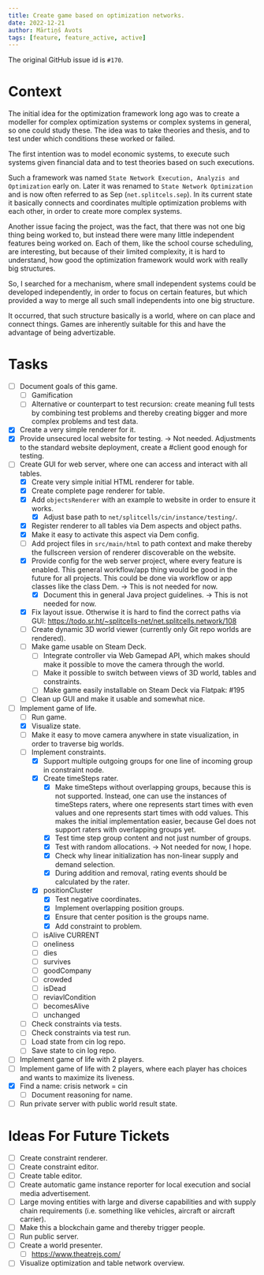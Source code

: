 ```yaml
---
title: Create game based on optimization networks.
date: 2022-12-21
author: Mārtiņš Avots
tags: [feature, feature_active, active]
---
```


The original GitHub issue id is `#170`.

# Context
The initial idea for the optimization framework long ago was
to create a modeller for complex optimization systems or complex systems in general,
so one could study these.
The idea was to take theories and thesis,
and to test under which conditions these worked or failed.

The first intention was to model economic systems,
to execute such systems given financial data
and to test theories based on such executions.

Such a framework was named `State Network Execution, Analyzis and Optimization` early on.
Later it was renamed to `State Network Optimization` and is now often referred to as Sep (`net.splitcels.sep`).
In its current state it basically connects and coordinates multiple optimization problems with each other,
in order to create more complex systems.

Another issue facing the project,
was the fact, that there was not one big thing being worked to,
but instead there were many little independent features being worked on.
Each of them, like the school course scheduling, are interesting,
but because of their limited complexity,
it is hard to understand,
how good the optimization framework would work with really big structures.

So, I searched for a mechanism,
where small independent systems could be developed independently,
in order to focus on certain features,
but which provided a way to merge all such small independents into one big structure.

It occurred, that such structure basically is a world,
where on can place and connect things.
Games are inherently suitable for this and have the advantage of being advertizable.

# Tasks
* [ ] Document goals of this game.
    * [ ] Gamification
    * [ ] Alternative or counterpart to test recursion:
    create meaning full tests by combining test problems and thereby creating bigger and
    more complex problems and test data.
* [x] Create a very simple renderer for it.
* [x] Provide unsecured local website for testing.
  -> Not needed.
  Adjustments to the standard website deployment, create a #client good enough for testing.
* [ ] Create GUI for web server, where one can access and interact with all tables.
    * [x] Create very simple initial HTML renderer for table.
    * [x] Create complete page renderer for table.
    * [x] Add `objectsRenderer` with an example to website in order to ensure it works.
        * [x] Adjust base path to `net/splitcells/cin/instance/testing/`.
    * [x] Register renderer to all tables via Dem aspects and object paths.
    * [x] Make it easy to activate this aspect via Dem config.
    * [ ] Add project files in `src/main/html` to path context and make thereby the fullscreen version of renderer discoverable on the website.
    * [x] Provide config for the web server project, where every feature is enabled. This general workflow/app thing would be good in the future for all projects. This could be done via workflow or app classes like the class Dem.  -> This is not needed for now.
        * [x] Document this in general Java project guidelines.  -> This is not needed for now.
    * [x] Fix layout issue. Otherwise it is hard to find the correct paths via GUI: https://todo.sr.ht/~splitcells-net/net.splitcells.network/108
    * [ ] Create dynamic 3D world viewer (currently only Git repo worlds are rendered).
    * [ ] Make game usable on Steam Deck.
        * [ ] Integrate controller via Web Gamepad API, which makes should make it possible to move the camera through the world.
        * [ ] Make it possible to switch between views of 3D world, tables and constraints.
        * [ ] Make game easily installable on Steam Deck via Flatpak: #195
    * [ ] Clean up GUI and make it usable and somewhat nice.
* [ ] Implement game of life.
    * [ ] Run game.
    * [x] Visualize state.
    * [ ] Make it easy to move camera anywhere in state visualization, in order to traverse big worlds.
    * [ ] Implement constraints.
        * [x] Support multiple outgoing groups for one line of incoming group in constraint node.
        * [x] Create timeSteps rater.
            * [x] Make timeSteps without overlapping groups, because this is not supported. Instead, one can use the instances of timeSteps raters, where one represents start times with even values and one represents start times with odd values. This makes the initial implementation easier, because Gel does not support raters with overlapping groups yet.
            * [x] Test time step group content and not just number of groups.
            * [x] Test with random allocations. -> Not needed for now, I hope.
            * [x] Check why linear initialization has non-linear supply and demand selection.
            * [x] During addition and removal, rating events should be calculated by the rater.
        * [x] positionCluster
           * [x] Test negative coordinates.
           * [x] Implement overlapping position groups.
           * [x] Ensure that center position is the groups name.
           * [x] Add constraint to problem.
        * [ ] isAlive CURRENT
        * [ ] oneliness
        * [ ] dies
        * [ ] survives
        * [ ] goodCompany
        * [ ] crowded
        * [ ] isDead
        * [ ] reviavlCondition
        * [ ] becomesAlive
        * [ ] unchanged
    * [ ] Check constraints via tests.
    * [ ] Check constraints via test run.
    * [ ] Load state from cin log repo.
    * [ ] Save state to cin log repo.
* [ ] Implement game of life with 2 players.
* [ ] Implement game of life with 2 players, where each player has choices and wants to maximize its liveness.
* [x] Find a name: crisis network = cin
    * [ ] Document reasoning for name.
* [ ] Run private server with public world result state.
# Ideas For Future Tickets
* [ ] Create constraint renderer.
* [ ] Create constraint editor.
* [ ] Create table editor.
* [ ] Create automatic game instance reporter for local execution and social media advertisement.
* [ ] Large moving entities with large and diverse capabilities and with supply chain requirements (i.e. something like vehicles, aircraft or aircraft carrier).
* [ ] Make this a blockchain game and thereby trigger people.
* [ ] Run public server.
* [ ] Create a world presenter.
    * [ ] https://www.theatrejs.com/
* [ ] Visualize optimization and table network overview.